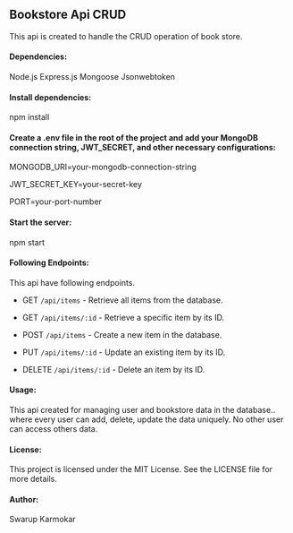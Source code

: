## Bookstore Api CRUD

This api is created to handle the CRUD operation of book store.

#### Dependencies:
Node.js
Express.js
Mongoose
Jsonwebtoken

#### Install dependencies:
npm install

#### Create a .env file in the root of the project and add your MongoDB connection string, JWT_SECRET, and other necessary configurations:
MONGODB_URI=your-mongodb-connection-string

JWT_SECRET_KEY=your-secret-key

PORT=your-port-number

#### Start the server:
npm start

#### Following Endpoints:
This api have following endpoints.

- GET `/api/items` - Retrieve all items from the database.

- GET `/api/items/:id` - Retrieve a specific item by its ID.

- POST `/api/items` - Create a new item in the database.

- PUT `/api/items/:id` - Update an existing item by its ID.

- DELETE `/api/items/:id` - Delete an item by its ID.

#### Usage:
This api created for managing user and bookstore data in the database.. where every user can add, delete, update the data uniquely. No other user can access others data.

#### License:
This project is licensed under the MIT License. See the LICENSE file for more details.

#### Author:
Swarup Karmokar